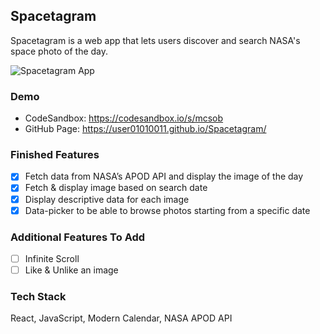 ## Spacetagram

Spacetagram is a web app that lets users discover and search NASA's space photo of the day.

![Spacetagram App](https://raw.githubusercontent.com/user01010011/Spacetagram/master/src/images/Spacetagram.png)

### Demo

- CodeSandbox: https://codesandbox.io/s/mcsob
- GitHub Page: https://user01010011.github.io/Spacetagram/

### Finished Features

- [x] Fetch data from NASA’s APOD API and display the image of the day
- [x] Fetch & display image based on search date
- [x] Display descriptive data for each image
- [x] Data-picker to be able to browse photos starting from a specific date

### Additional Features To Add

- [ ] Infinite Scroll
- [ ] Like & Unlike an image

### Tech Stack

React, JavaScript, Modern Calendar, NASA APOD API
